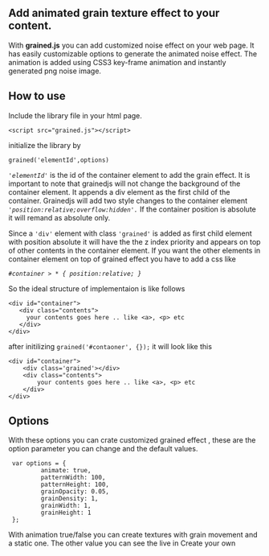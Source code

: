 
Add animated grain texture effect to your content.
--------------------------------------------------

With **grained.js** you can add customized noise effect on your web page. It has easily customizable options to generate the animated noise effect.
The animation is added using CSS3 key-frame animation and instantly generated png noise image.

How to use
------------

Include the library file in your html page.

    <script src="grained.js"></script>

initialize the library by

    grained('elementId',options)

*`'elementId'`* is the id of the container element to add the grain effect.  It is important to note that grainedjs will not change the background of the container element. It appends a div element as the first child of the container. Grainedjs will add two style changes to the container element *`'position:relative;overflow:hidden'.`* If the container position is absolute it will remand as absolute only.

Since a `'div'` element with class `'grained'` is added as first child element with position absolute it will have the the z index priority and appears on top of other contents in the container element. If you want the other elements in container element on top of grained effect you have to  add a css like

*`#container > * { position:relative; }`*

So the ideal structure of implementaion is like follows

    <div id="container">
       <div class="contents">
         your contents goes here .. like <a>, <p> etc
       </div>
    </div>
after initilizing  `grained('#contaoner', {});` it will look like this


    <div id="container">
        <div class='grained'></div>
        <div class="contents">
            your contents goes here .. like <a>, <p> etc
        </div>
    </div>

Options
-------

With these options you can crate customized grained effect , these are the option parameter you can change and the default values.

     var options = {
             animate: true,
             patternWidth: 100,
             patternHeight: 100,
             grainOpacity: 0.05,
             grainDensity: 1,
             grainWidth: 1,
             grainHeight: 1
     };
With animation true/false you can create textures with grain movement and a static one. The other value you can see the live in Create your own
